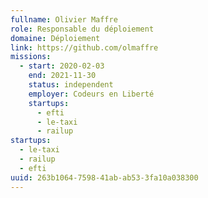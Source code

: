 ```yaml
---
fullname: Olivier Maffre
role: Responsable du déploiement
domaine: Déploiement
link: https://github.com/olmaffre
missions:
  - start: 2020-02-03
    end: 2021-11-30
    status: independent
    employer: Codeurs en Liberté
    startups:
      - efti
      - le-taxi
      - railup
startups:
  - le-taxi
  - railup
  - efti
uuid: 263b1064-7598-41ab-ab53-3fa10a038300
---
```

